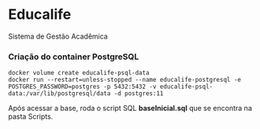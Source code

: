 Educalife
=========

Sistema de Gestão Acadêmica

### Criação do container PostgreSQL

```
docker volume create educalife-psql-data
docker run --restart=unless-stopped --name educalife-postgresql -e POSTGRES_PASSWORD=postgres -p 5432:5432 -v educalife-psql-data:/var/lib/postgresql/data -d postgres:11
```

Após acessar a base, roda o script SQL **baseInicial.sql** que se encontra na pasta Scripts.

